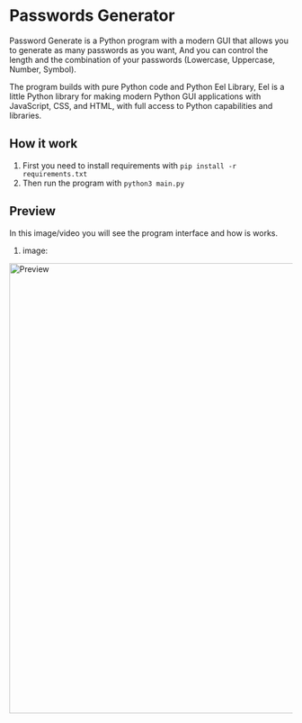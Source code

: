 # Passwords Generator
Password Generate is a Python program with a modern GUI that allows you to generate as many passwords as you want, And you can control the length and the  combination of your passwords (Lowercase, Uppercase, Number, Symbol).

The program builds with pure Python code and Python Eel Library, Eel is a little Python library for making modern Python GUI applications with JavaScript, CSS, and HTML, with full access to Python capabilities and libraries.

## How it work
1. First you need to install requirements with ``pip install -r requirements.txt``
2. Then run the program with ``python3 main.py``

## Preview
In this image/video you will see the program interface and how is works.
1. image:
  <img width="800" alt="Preview" align="center" src="https://user-images.githubusercontent.com/41086428/109422344-73a62880-79db-11eb-80e7-fe0ebdcf5298.png">


